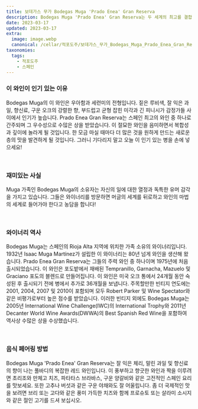 ```yaml
---
title: 보데가스 무가 Bodegas Muga 'Prado Enea' Gran Reserva
description: Bodegas Muga 'Prado Enea' Gran Reserva는 두 세계의 최고를 결합한 독특하고 흥미로운 와인입니다. 오크 통에서 오랜 숙성 기간을 거친 Gran Reserva의 복합성과 잘 익은 붉은 과일과 향신료의 섬세한 아로마가 있는 Rioja Prado Enea의 기교를 가지고 있습니다. 모든 행사를 특별하게 만들어줄 특별한 블렌드를 직접 경험해 보세요.
date: 2023-03-17
updated: 2023-03-17
extra:
  image: image.webp
  canonical: /cellar/적포도주/보데가스_무가_Bodegas_Muga_Prado_Enea_Gran_Reserva/index.md
taxonomies:
  tags: 
    - 적포도주
    - 스페인
---
```


### 이 와인이 인기 있는 이유

Bodegas Muga의 이 와인은 우아함과 세련미의 전형입니다. 짙은 루비색, 잘 익은 과일, 향신료, 구운 오크의 강렬한 향, 부드럽고 균형 잡힌 미각과 긴 피니시가 감정가들 사이에서 인기가 높습니다. Prado Enea Gran Reserva는 스페인 최고의 와인 중 하나로 간주되며 그 우수성으로 수많은 상을 받았습니다. 이 절묘한 와인을 음미하면서 복합성과 깊이에 놀라게 될 것입니다. 한 모금 마실 때마다 더 많은 것을 원하게 만드는 새로운 층의 맛을 발견하게 될 것입니다. 그러니 기다리지 말고 오늘 이 인기 있는 병을 손에 넣으세요!

&nbsp;  

### 재미있는 사실

Muga 가족인 Bodegas Muga의 소유자는 자신의 일에 대한 열정과 독특한 유머 감각을 가지고 있습니다. 그들은 와이너리를 방문하면 머글의 세계를 뒤로하고 와인의 마법의 세계로 들어가야 한다고 농담을 합니다!

&nbsp;  

### 와이너리 역사

Bodegas Muga는 스페인의 Rioja Alta 지역에 위치한 가족 소유의 와이너리입니다. 1932년 Isaac Muga Martínez가 설립한 이 와이너리는 80년 넘게 와인을 생산해 왔습니다. Prado Enea Gran Reserva는 그들의 주력 와인 중 하나이며 1975년에 처음 출시되었습니다. 이 와인은 포도밭에서 재배된 Tempranillo, Garnacha, Mazuelo 및 Graciano 포도의 블렌드로 만들어집니다. 이 와인은 미국 오크 통에서 24개월 동안 숙성된 후 출시되기 전에 병에서 추가로 36개월을 보냅니다. 주목할만한 빈티지 연도에는 2001, 2004, 2007 및 2010이 포함되며 모두 Robert Parker 및 Wine Spectator와 같은 비평가로부터 높은 점수를 받았습니다. 이러한 빈티지 외에도 Bodegas Muga는 2005년 International Wine Challenge(IWC)의 International Trophy와 2011년 Decanter World Wine Awards(DWWA)의 Best Spanish Red Wine을 포함하여 역사상 수많은 상을 수상했습니다.

&nbsp;  

### 음식 페어링 방법

Bodegas Muga 'Prado Enea' Gran Reserva는 잘 익은 체리, 말린 과일 및 향신료의 향이 나는 풀바디의 복잡한 레드 와인입니다. 이 풍부하고 향긋한 와인과 짝을 이루려면 초리조와 만체고 치즈, 파타타스 브라바스, 구운 양갈비와 같은 고전적인 스페인 요리를 맛보세요. 또한 고추나 버섯과 같은 구운 야채와도 잘 어울립니다. 좀 더 국제적인 맛을 보려면 브리 또는 고다와 같은 풍미 가득한 치즈와 함께 프로슈토 또는 살라미 소시지와 같은 절인 고기를 드셔 보십시오.

&nbsp;  
